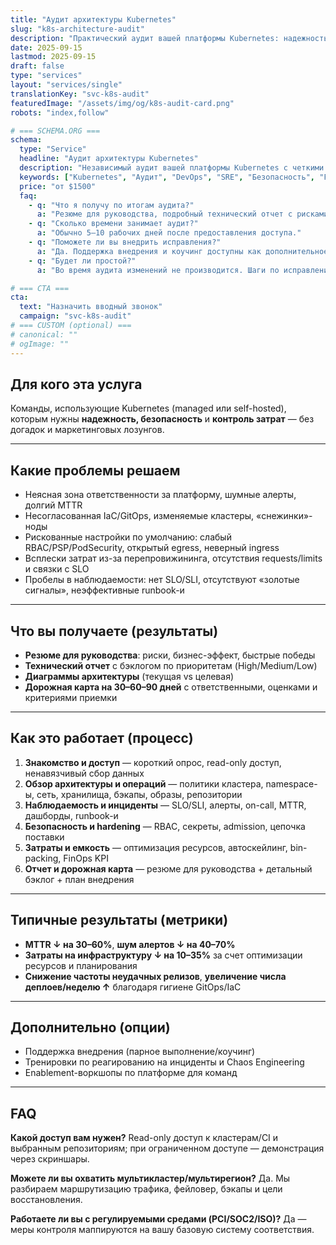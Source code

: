 ```yaml
---
title: "Аудит архитектуры Kubernetes"
slug: "k8s-architecture-audit"
description: "Практический аудит вашей платформы Kubernetes: надежность, безопасность, контроль затрат и операционность. Четкие выводы, приоритетные исправления и дорожная карта для реализации."
date: 2025-09-15
lastmod: 2025-09-15
draft: false
type: "services"
layout: "services/single"
translationKey: "svc-k8s-audit"
featuredImage: "/assets/img/og/k8s-audit-card.png"
robots: "index,follow"

# === SCHEMA.ORG ===
schema:
  type: "Service"
  headline: "Аудит архитектуры Kubernetes"
  description: "Независимый аудит вашей платформы Kubernetes с четкими выводами, приоритетными исправлениями и дорожной картой для реализации."
  keywords: ["Kubernetes", "Аудит", "DevOps", "SRE", "Безопасность", "FinOps"]
  price: "от $1500"
  faq:
    - q: "Что я получу по итогам аудита?"
      a: "Резюме для руководства, подробный технический отчет с рисками и рекомендациями, а также дорожную карту на 30–60–90 дней."
    - q: "Сколько времени занимает аудит?"
      a: "Обычно 5–10 рабочих дней после предоставления доступа."
    - q: "Поможете ли вы внедрить исправления?"
      a: "Да. Поддержка внедрения и коучинг доступны как дополнительное сотрудничество."
    - q: "Будет ли простой?"
      a: "Во время аудита изменений не производится. Шаги по исправлению планируются так, чтобы минимизировать или исключить простои."

# === CTA ===
cta:
  text: "Назначить вводный звонок"
  campaign: "svc-k8s-audit"
# === CUSTOM (optional) ===
# canonical: ""
# ogImage: ""
---
```


## Для кого эта услуга

Команды, использующие Kubernetes (managed или self-hosted), которым нужны **надежность, безопасность** и **контроль затрат** — без догадок и маркетинговых лозунгов.

---

## Какие проблемы решаем

- Неясная зона ответственности за платформу, шумные алерты, долгий MTTR
- Несогласованная IaC/GitOps, изменяемые кластеры, «снежинки»-ноды
- Рискованные настройки по умолчанию: слабый RBAC/PSP/PodSecurity, открытый egress, неверный ingress
- Всплески затрат из-за перепровижининга, отсутствия requests/limits и связки с SLO
- Пробелы в наблюдаемости: нет SLO/SLI, отсутствуют «золотые сигналы», неэффективные runbook-и

---

## Что вы получаете (результаты)

- **Резюме для руководства**: риски, бизнес-эффект, быстрые победы
- **Технический отчет** с бэклогом по приоритетам (High/Medium/Low)
- **Диаграммы архитектуры** (текущая vs целевая)
- **Дорожная карта на 30–60–90 дней** с ответственными, оценками и критериями приемки

---

## Как это работает (процесс)

1. **Знакомство и доступ** — короткий опрос, read-only доступ, ненавязчивый сбор данных
2. **Обзор архитектуры и операций** — политики кластера, namespace-ы, сеть, хранилища, бэкапы, образы, репозитории
3. **Наблюдаемость и инциденты** — SLO/SLI, алерты, on-call, MTTR, дашборды, runbook-и
4. **Безопасность и hardening** — RBAC, секреты, admission, цепочка поставки
5. **Затраты и емкость** — оптимизация ресурсов, автоскейлинг, bin-packing, FinOps KPI
6. **Отчет и дорожная карта** — резюме для руководства + детальный бэклог + план внедрения

---

## Типичные результаты (метрики)

- **MTTR ↓ на 30–60%**, **шум алертов ↓ на 40–70%**
- **Затраты на инфраструктуру ↓ на 10–35%** за счет оптимизации ресурсов и планирования
- **Снижение частоты неудачных релизов**, **увеличение числа деплоев/неделю ↑** благодаря гигиене GitOps/IaC

---

## Дополнительно (опции)

- Поддержка внедрения (парное выполнение/коучинг)
- Тренировки по реагированию на инциденты и Chaos Engineering
- Enablement-воркшопы по платформе для команд

---

## FAQ

**Какой доступ вам нужен?**
Read-only доступ к кластерам/CI и выбранным репозиториям; при ограниченном доступе — демонстрация через скриншары.

**Можете ли вы охватить мультикластер/мультирегион?**
Да. Мы разбираем маршрутизацию трафика, фейловер, бэкапы и цели восстановления.

**Работаете ли вы с регулируемыми средами (PCI/SOC2/ISO)?**
Да — меры контроля маппируются на вашу базовую систему соответствия.
